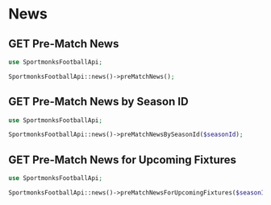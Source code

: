 # News

## GET Pre-Match News

```php
use SportmonksFootballApi;

SportmonksFootballApi::news()->preMatchNews();
```

## GET Pre-Match News by Season ID

```php
use SportmonksFootballApi;

SportmonksFootballApi::news()->preMatchNewsBySeasonId($seasonId);
```

## GET Pre-Match News for Upcoming Fixtures

```php
use SportmonksFootballApi;

SportmonksFootballApi::news()->preMatchNewsForUpcomingFixtures($seasonId);
```